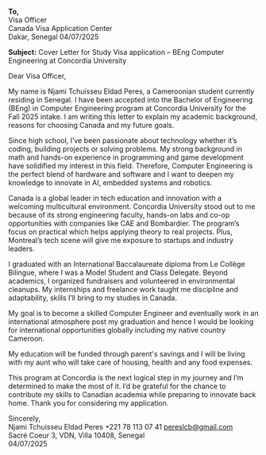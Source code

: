 **To,**  
Visa Officer  
Canada Visa Application Center  
Dakar, Senegal 
04/07/2025

**Subject:** Cover Letter for Study Visa application – BEng Computer Engineering at Concordia University  

Dear Visa Officer,  

My name is Njami Tchuisseu Eldad Peres, a Cameroonian student currently residing in Senegal. I have been accepted into the Bachelor of Engineering (BEng) in Computer Engineering program at Concordia University for the Fall 2025 intake. I am writing this letter to explain my academic background, reasons for choosing Canada and my future goals.
 
Since high school, I’ve been passionate about technology whether it’s coding, building projects or solving problems. My strong background in math and hands-on experience in programming and game development have solidified my interest in this field. Therefore, Computer Engineering is the perfect blend of hardware and software and I want to deepen my knowledge to innovate in AI, embedded systems and robotics.  
 
Canada is a global leader in tech education and innovation with a welcoming multicultural environment. Concordia University stood out to me because of its strong engineering faculty, hands-on labs and co-op opportunities with companies like CAE and Bombardier. The program’s focus on practical which helps applying theory to real projects. Plus, Montreal’s tech scene will give me exposure to startups and industry leaders.  

I graduated with an International Baccalaureate diploma from Le Collège Bilingue, where I was a Model Student and Class Delegate. Beyond academics, I organized fundraisers and volunteered in environmental cleanups. My internships and freelance work taught me discipline and adaptability, skills I’ll bring to my studies in Canada.  
 
My goal is to become a skilled Computer Engineer and eventually work in an international atmosphere post my graduation and hence I would be looking for international opportunities globally including my native country Cameroon.

My education will be funded through parent's savings and I will be living with my aunt who will take care of housing, health and any food expenses.
 
This program at Concordia is the next logical step in my journey and I’m determined to make the most of it. I’d be grateful for the chance to contribute my skills to Canadian academia while preparing to innovate back home. Thank you for considering my application.  

Sincerely,  
Njami Tchuisseu Eldad Peres 
+221 78 113 07 41
pereslcb@gmail.com  
Sacré Coeur 3, VDN, Villa 10408, Senegal  
04/07/2025